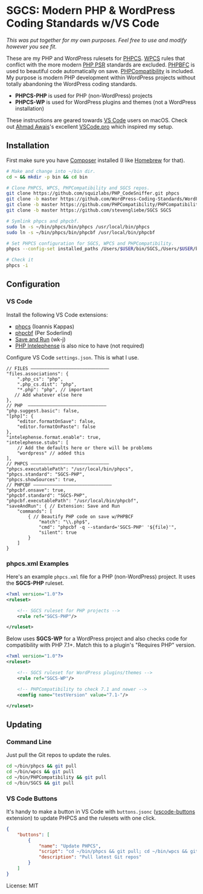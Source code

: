 # SGCS: Modern PHP & WordPress Coding Standards w/VS Code

*This was put together for my own purposes. Feel free to use and modify however you see fit.*

These are my PHP and WordPress rulesets for [PHPCS](https://github.com/squizlabs/PHP_CodeSniffer). [WPCS](https://github.com/WordPress/WordPress-Coding-Standards) rules that conflict with the more modern [PHP PSR](https://www.php-fig.org/psr/) standards are excluded. [PHPBFC](https://github.com/squizlabs/PHP_CodeSniffer/wiki/Fixing-Errors-Automatically) is used to beautiful code automatically on save. [PHPCompatibility](https://github.com/PHPCompatibility/PHPCompatibility) is included. My purpose is modern PHP development within WordPress projects without totally abandoning the WordPress coding standards.

- **PHPCS-PHP** is used for PHP (non-WordPress) projects
- **PHPCS-WP** is used for WordPress plugins and themes (not a WordPress installation)

These instructions are geared towards [VS Code](https://code.visualstudio.com/) users on macOS. Check out [Ahmad Awais](https://gist.github.com/AhmadAwais)'s excellent [VSCode.pro](https://vscode.pro) which inspired my setup.

## Installation

First make sure you have [Composer](https://getcomposer.org/) installed (I like [Homebrew](https://brew.sh/) for that).

```sh
# Make and change into ~/bin dir.
cd ~ && mkdir -p bin && cd bin

# Clone PHPCS, WPCS, PHPCompatibility and SGCS repos.
git clone https://github.com/squizlabs/PHP_CodeSniffer.git phpcs
git clone -b master https://github.com/WordPress-Coding-Standards/WordPress-Coding-Standards.git wpcs
git clone -b master https://github.com/PHPCompatibility/PHPCompatibility.git PHPCompatibility
git clone -b master https://github.com/stevengliebe/SGCS SGCS

# Symlink phpcs and phpcbf.
sudo ln -s ~/bin/phpcs/bin/phpcs /usr/local/bin/phpcs
sudo ln -s ~/bin/phpcs/bin/phpcbf /usr/local/bin/phpcbf

# Set PHPCS configuration for SGCS, WPCS and PHPCompatibility.
phpcs --config-set installed_paths /Users/$USER/bin/SGCS,/Users/$USER/bin/wpcs,/Users/$USER/bin/PHPCompatibility

# Check it
phpcs -i

```

## Configuration

### VS Code

Install the following VS Code extensions:

- [phpcs](https://marketplace.visualstudio.com/items?itemName=ikappas.phpcs) (Ioannis Kappas)
- [phpcbf](https://marketplace.visualstudio.com/items?itemName=persoderlind.vscode-phpcbf) (Per Soderlind)
- [Save and Run](https://marketplace.visualstudio.com/items?itemName=wk-j.save-and-run) (wk-j)
- [PHP Intelephense](https://marketplace.visualstudio.com/items?itemName=bmewburn.vscode-intelephense-client) is also nice to have (not required)

Configure VS Code `settings.json`. This is what I use.

```jsonc
// FILES —————————————————————————————
"files.associations": {
    ".php_cs": "php",
    ".php_cs.dist": "php",
    "*.php": "php", // important
   // Add whatever else here
},
// PHP  —————————————————————————————
"php.suggest.basic": false,
"[php]": {
    "editor.formatOnSave": false,
    "editor.formatOnPaste": false
},
"intelephense.format.enable": true,
"intelephense.stubs": [
    // Add the defaults here or there will be problems
    "wordpress" // added this
],
// PHPCS —————————————————————————————
"phpcs.executablePath": "/usr/local/bin/phpcs",
"phpcs.standard": "SGCS-PHP",
"phpcs.showSources": true,
// PHPCBF —————————————————————————————
"phpcbf.onsave": true,
"phpcbf.standard": "SGCS-PHP",
"phpcbf.executablePath": "/usr/local/bin/phpcbf",
"saveAndRun": { // Extension: Save and Run
    "commands": [
        { // Beautify PHP code on save w/PHPBCF
            "match": "\\.php$",
            "cmd": "phpcbf -q --standard='SGCS-PHP' '${file}'",
            "silent": true
        }
    ]
}
```

### phpcs.xml Examples

Here's an example `phpcs.xml` file for a PHP (non-WordPress) project. It uses the **SGCS-PHP** ruleset.

```xml
<?xml version="1.0"?>
<ruleset>

    <!-- SGCS ruleset for PHP projects -->
    <rule ref="SGCS-PHP"/>

</ruleset>

```

Below uses **SGCS-WP** for a WordPress project and also checks code for compatibility with PHP 7.1+. Match this to a plugin's "Requires PHP" version.

```xml
<?xml version="1.0"?>
<ruleset>

    <!-- SGCS ruleset for WordPress plugins/themes -->
    <rule ref="SGCS-WP"/>

    <!-- PHPCompatibility to check 7.1 and newer -->
    <config name="testVersion" value="7.1-"/>

</ruleset>
```

## Updating

### Command Line

Just pull the Git repos to update the rules.

```sh
cd ~/bin/phpcs && git pull
cd ~/bin/wpcs && git pull
cd ~/bin/PHPCompatibility && git pull
cd ~/bin/SGCS && git pull
```

### VS Code Buttons

It's handy to make a button in VS Code with `buttons.jsonc` ([vscode-buttons](https://marketplace.visualstudio.com/items?itemName=stuartthomson.vscode-buttons) extension) to update PHPCS and the rulesets with one click.

```json
{
    "buttons": [
        {
            "name": "Update PHPCS",
            "script": "cd ~/bin/phpcs && git pull; cd ~/bin/wpcs && git pull; cd ~/bin/PHPCompatibility && git pull; cd ~/bin/SGCS && git pull",
            "description": "Pull latest Git repos"
        }
    ]
}
```

License: MIT
